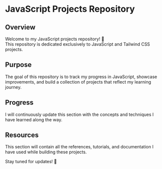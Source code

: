 # JavaScript Projects Repository  

## Overview  
Welcome to my JavaScript projects repository! 🚀  
This repository is dedicated exclusively to JavaScript and Tailwind CSS projects.  

## Purpose  
The goal of this repository is to track my progress in JavaScript, showcase improvements, and build a collection of projects that reflect my learning journey.  

## Progress  
I will continuously update this section with the concepts and techniques I have learned along the way.  

## Resources  
This section will contain all the references, tutorials, and documentation I have used while building these projects.  

Stay tuned for updates! 🎯  

  

